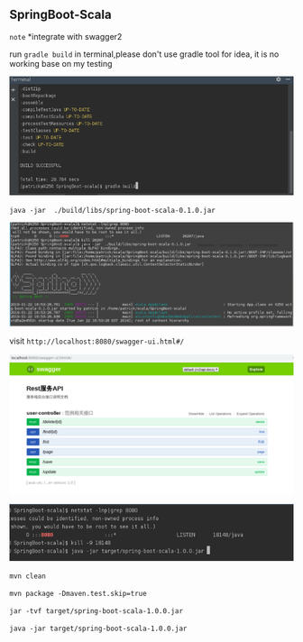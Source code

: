 ## SpringBoot-Scala
`note`
*integrate with swagger2

run `gradle build` in terminal,please don't use gradle tool for idea, it is no working base on my testing

![gradle](./imgs/gradle.png)

`java -jar  ./build/libs/spring-boot-scala-0.1.0.jar`

![run jar](./imgs/run.png)

visit `http://localhost:8080/swagger-ui.html#/`

![api](./imgs/api.png)

![mvn](./imgs/mvn.png)

`mvn clean`

`mvn package -Dmaven.test.skip=true`

`jar -tvf target/spring-boot-scala-1.0.0.jar`

`java -jar target/spring-boot-scala-1.0.0.jar`